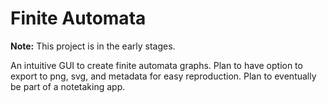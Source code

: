 # Finite Automata

**Note:** This project is in the early stages.

An intuitive GUI to create finite automata graphs. Plan to have option to export to png, svg, and metadata for easy reproduction. Plan to eventually be part of a notetaking app.